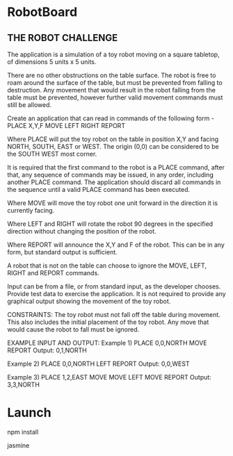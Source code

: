 # RobotBoard

## THE ROBOT CHALLENGE

The application is a simulation of a toy robot moving on a square tabletop, of dimensions 5 units x 5
units.

There are no other obstructions on the table surface.
The robot is free to roam around the surface of the table, but must be prevented from falling to
destruction. Any movement that would result in the robot falling from the table must be prevented,
however further valid movement commands must still be allowed.

Create an application that can read in commands of the following form -
PLACE X,Y,F
MOVE
LEFT
RIGHT
REPORT

Where PLACE will put the toy robot on the table in position X,Y and facing NORTH, SOUTH, EAST or
WEST. The origin (0,0) can be considered to be the SOUTH WEST most corner.

It is required that the first command to the robot is a PLACE command, after that, any sequence of
commands may be issued, in any order, including another PLACE command. The application should
discard all commands in the sequence until a valid PLACE command has been executed.

Where MOVE will move the toy robot one unit forward in the direction it is currently facing.

Where LEFT and RIGHT will rotate the robot 90 degrees in the specified direction without changing
the position of the robot.

Where REPORT will announce the X,Y and F of the robot. This can be in any form, but standard
output is sufficient.

A robot that is not on the table can choose to ignore the MOVE, LEFT, RIGHT and REPORT
commands.

Input can be from a file, or from standard input, as the developer chooses.
Provide test data to exercise the application.
It is not required to provide any graphical output showing the movement of the toy robot.

CONSTRAINTS:
The toy robot must not fall off the table during movement. This also includes the initial placement of
the toy robot. Any move that would cause the robot to fall must be ignored.

EXAMPLE INPUT AND OUTPUT:
Example 1)
PLACE 0,0,NORTH
MOVE
REPORT
Output: 0,1,NORTH

Example 2)
PLACE 0,0,NORTH
LEFT
REPORT
Output: 0,0,WEST

Example 3)
PLACE 1,2,EAST
MOVE
MOVE
LEFT
MOVE
REPORT
Output: 3,3,NORTH

# Launch
npm install

jasmine
